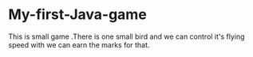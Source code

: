 # My-first-Java-game
This is small game .There is one small bird and we can control it's flying speed with we can earn the marks for that.
